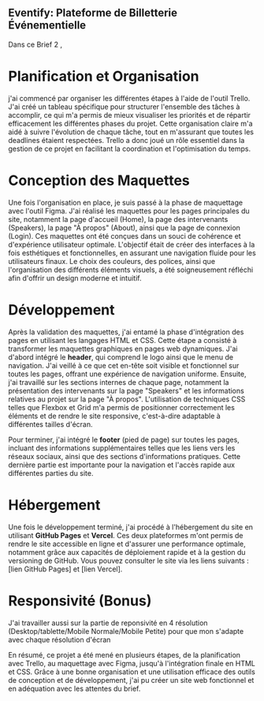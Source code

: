 ## Eventify: Plateforme de Billetterie Événementielle

Dans ce Brief 2 ,
# Planification et Organisation
 j'ai commencé par organiser les différentes étapes à l'aide de l'outil Trello. J'ai créé un tableau spécifique pour structurer l'ensemble des tâches à accomplir, ce qui m'a permis de mieux visualiser les priorités et de répartir efficacement les différentes phases du projet. Cette organisation claire m'a aidé à suivre l'évolution de chaque tâche, tout en m'assurant que toutes les deadlines étaient respectées. Trello a donc joué un rôle essentiel dans la gestion de ce projet en facilitant la coordination et l'optimisation du temps.

# Conception des Maquettes

Une fois l'organisation en place, je suis passé à la phase de maquettage avec l'outil Figma. J'ai réalisé les maquettes pour les pages principales du site, notamment la page d'accueil (Home), la page des intervenants (Speakers), la page "À propos" (About), ainsi que la page de connexion (Login). Ces maquettes ont été conçues dans un souci de cohérence et d'expérience utilisateur optimale. L'objectif était de créer des interfaces à la fois esthétiques et fonctionnelles, en assurant une navigation fluide pour les utilisateurs finaux. Le choix des couleurs, des polices, ainsi que l'organisation des différents éléments visuels, a été soigneusement réfléchi afin d'offrir un design moderne et intuitif.


# Développement 

Après la validation des maquettes, j'ai entamé la phase d'intégration des pages en utilisant les langages HTML et CSS. Cette étape a consisté à transformer les maquettes graphiques en pages web dynamiques. J'ai d'abord intégré le **header**, qui comprend le logo ainsi que le menu de navigation. J'ai veillé à ce que cet en-tête soit visible et fonctionnel sur toutes les pages, offrant une expérience de navigation uniforme. Ensuite, j'ai travaillé sur les sections internes de chaque page, notamment la présentation des intervenants sur la page "Speakers" et les informations relatives au projet sur la page "À propos". L'utilisation de techniques CSS telles que Flexbox et Grid m'a permis de positionner correctement les éléments et de rendre le site responsive, c'est-à-dire adaptable à différentes tailles d'écran.

Pour terminer, j'ai intégré le **footer** (pied de page) sur toutes les pages, incluant des informations supplémentaires telles que les liens vers les réseaux sociaux, ainsi que des sections d'informations pratiques. Cette dernière partie est importante pour la navigation et l'accès rapide aux différentes parties du site.

#   Hébergement

Une fois le développement terminé, j'ai procédé à l'hébergement du site en utilisant **GitHub Pages** et **Vercel**. Ces deux plateformes m'ont permis de rendre le site accessible en ligne et d'assurer une performance optimale, notamment grâce aux capacités de déploiement rapide et à la gestion du versioning de GitHub. Vous pouvez consulter le site via les liens suivants : [lien GitHub Pages] et [lien Vercel].


#  Responsivité (Bonus)

J'ai travailler aussi sur la partie de reponsivité en 4 résolution (Desktop/tablette/Mobile Normale/Mobile Petite) pour que mon s'adapte avec chaque résolution d'écran 


En résumé, ce projet a été mené en plusieurs étapes, de la planification avec Trello, au maquettage avec Figma, jusqu'à l'intégration finale en HTML et CSS. Grâce à une bonne organisation et une utilisation efficace des outils de conception et de développement, j'ai pu créer un site web fonctionnel et en adéquation avec les attentes du brief.
